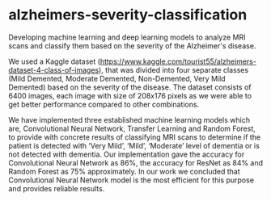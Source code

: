 # alzheimers-severity-classification
Developing machine learning and deep learning models to analyze MRI scans and classify them based on the severity of the Alzheimer's disease.

We used a Kaggle dataset (https://www.kaggle.com/tourist55/alzheimers-dataset-4-class-of-images), that was divided into four 
separate classes (Mild Demented, Moderate Demented, 
Non-Demented, Very Mild Demented) based on the 
severity of the disease. The dataset consists of 6400
images, each image with size of 208x176 pixels as we 
were able to get better performance compared to other 
combinations.

We have implemented three established machine learning models which are, Convolutional Neural Network, Transfer Learning and Random Forest, to provide with concrete results of classifying MRI scans 
to determine if the patient is detected with ‘Very Mild’, ‘Mild’, ‘Moderate’ level of dementia or is not detected with dementia. Our implementation gave the accuracy for
Convolutional Neural Network as 86%, the accuracy for ResNet as 84% and Random Forest as 75% approximately. In our work we concluded that Convolutional Neural Network model is the most efficient for this purpose and provides reliable results. 
